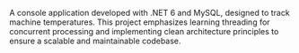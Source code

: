 A console application developed with .NET 6 and MySQL, designed to track machine temperatures. This project emphasizes learning threading for concurrent processing and implementing clean architecture principles to ensure a scalable and maintainable codebase.
